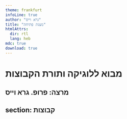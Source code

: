 ```yaml
---
theme: frankfurt
infoLine: true
author: "גרא וייס"
title: "מצגת פתיחה"
htmlAttrs:
  dir: rtl
  lang: heb
mdc: true
download: true
---
```

# מבוא ללוגיקה ותורת הקבוצות


 מרצה: פרופ. גרא וייס
---
section: קבוצות
---



